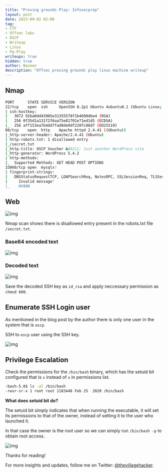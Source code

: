 ```yaml
---
title: "Proving grounds Play: Infosecprep"
layout: post
date: 2023-09-02 02:00
tag: 
- CTF
- Offsec labs
- OSCP
- Writeup
- Linux
- Pg-Play
writeups: true
hidden: true
author: Naveen
description: "Offsec proving grounds play linux machine writeup"
---
```


## Nmap

```sh
PORT      STATE SERVICE VERSION
22/tcp    open  ssh     OpenSSH 8.2p1 Ubuntu 4ubuntu0.1 (Ubuntu Linux; protocol 2.0)
| ssh-hostkey: 
|   3072 91ba0dd43905e31355578f1b4690dbe4 (RSA)
|   256 0f35d1a131f2f6aa75e81701e71ed1d5 (ECDSA)
|_  256 aff153ea7b4dd7fad8de0df228fc86d7 (ED25519)
80/tcp    open  http    Apache httpd 2.4.41 ((Ubuntu))
|_http-server-header: Apache/2.4.41 (Ubuntu)
| http-robots.txt: 1 disallowed entry 
|_/secret.txt
|_http-title: OSCP Voucher &#8211; Just another WordPress site
|_http-generator: WordPress 5.4.2
| http-methods: 
|_  Supported Methods: GET HEAD POST OPTIONS
33060/tcp open  mysqlx?
| fingerprint-strings: 
|   DNSStatusRequestTCP, LDAPSearchReq, NotesRPC, SSLSessionReq, TLSSessionReq, X11Probe, afp: 
|     Invalid message"
|_    HY000
```

## Web

![img](/assets/images/CTF/Proving_Grounds/Infosecprep/web.png)

Nmap scan shows there is disallowed entry present in the robots.txt file `/secret.txt`.

### Base64 encoded text

![img](/assets/images/CTF/Proving_Grounds/Infosecprep/enc-ssh.png)

### Decoded text

![img](/assets/images/CTF/Proving_Grounds/Infosecprep/ssh-key.png)

Save the decoded SSH key as `id_rsa` and apply neccessary permission as `chmod 600`.

## Enumerate SSH Login user

As mentioned in the blog post by the author there is only one user in the system that is `oscp`.

SSH to `oscp` user using the SSH key.

![img](/assets/images/CTF/Proving_Grounds/Infosecprep/user.png)

## Privilege Escalation

Check the permissions for the `/bin/bash` binary, which has the setuid bit configured that is `s` instead of `x` in permissions list. 

```sh
-bash-5.0$ ls -al /bin/bash
-rwsr-sr-x 1 root root 1183448 Feb 25  2020 /bin/bash
```

**What does setuid bit do?**

The setuid bit simply indicates that when running the executable, it will set its permissions to that of the owner, instead of setting it to the user who launched it.

In that case the owner is the root user so we can simply run `/bin/bash -p` to obtain root access.

![img](/assets/images/CTF/Proving_Grounds/Infosecprep/root.png)

Thanks for reading!

For more insights and updates, follow me on Twitter: [@thevillagehacker](https://twitter.com/thevillagehackr).